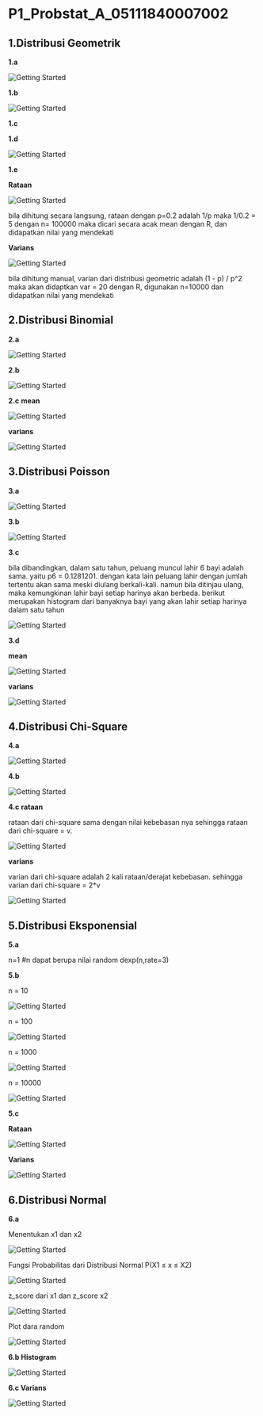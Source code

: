 # P1_Probstat_A_05111840007002

## **1.Distribusi Geometrik**

**1.a**

![Getting Started](P1/1.a.PNG)

**1.b**

![Getting Started](P1/1.b.PNG)

**1.c**

**1.d**

![Getting Started](P1/1.d.png)

**1.e**

**Rataan**

![Getting Started](P1/1.e_mean.png)

 bila dihitung secara langsung, rataan dengan p=0.2 adalah 1/p
 maka 1/0.2 = 5
 dengan n= 100000 maka dicari secara acak mean dengan R, dan didapatkan nilai yang mendekati

**Varians**

![Getting Started](P1/1.e_var.png)

 bila dihitung manual, varian dari distribusi geometric adalah (1 - p) / p^2
 maka akan didaptkan var = 20
 dengan R, digunakan n=10000 dan didapatkan nilai yang mendekati


## **2.Distribusi Binomial**

**2.a**

![Getting Started](P1/2.a.png)

**2.b**

![Getting Started](P1/2.b.png)

**2.c**
**mean**

![Getting Started](P1/2.c_mean.png)

**varians**

![Getting Started](P1/2.c_var.png)

## **3.Distribusi Poisson**

**3.a**

![Getting Started](P1/3.a.png)

**3.b**

![Getting Started](P1/3.b.png)

**3.c**

bila dibandingkan, dalam satu tahun, peluang muncul lahir 6 bayi adalah sama. yaitu p6 = 0.1281201. dengan kata lain peluang lahir dengan jumlah tertentu akan sama meski diulang berkali-kali. namun bila ditinjau ulang, maka kemungkinan lahir bayi setiap harinya akan berbeda. berikut merupakan histogram dari banyaknya bayi yang akan lahir setiap harinya dalam satu tahun

![Getting Started](P1/3.c.png)

**3.d**

**mean**

![Getting Started](P1/3.c_mean.png)

**varians**

![Getting Started](P1/3.c_var.png)

## **4.Distribusi Chi-Square**

**4.a**

![Getting Started](P1/4.a.png)

**4.b**

![Getting Started](P1/4.b.png)

**4.c**
**rataan**

rataan dari chi-square sama dengan nilai kebebasan nya sehingga rataan dari chi-square = v.

![Getting Started](P1/4.c_mean.png)

**varians**

varian dari chi-square adalah 2 kali rataan/derajat kebebasan. sehingga varian dari chi-square = 2*v

![Getting Started](P1/4.c_var.png)

## 5.Distribusi Eksponensial

**5.a**

n=1
#n dapat berupa nilai random
dexp(n,rate=3)

**5.b**

n = 10

![Getting Started](P1/5.b_10.png)

n = 100

![Getting Started](P1/5.b_100.png)

n = 1000

![Getting Started](P1/5.b_1000.png)

n = 10000

![Getting Started](P1/5.b_10000.png)

**5.c**

**Rataan**

![Getting Started](P1/5.c_mean.png)

**Varians**

![Getting Started](P1/5.c_var.png)

## **6.Distribusi Normal**

**6.a**

Menentukan x1 dan x2

![Getting Started](P1/6.a_x1x2.png)

Fungsi Probabilitas dari Distribusi Normal P(X1 ≤ x ≤ X2)

![Getting Started](P1/6.a_func.png)

z_score dari x1 dan z_score x2

![Getting Started](P1/6.a_zscore.png)

Plot dara random

![Getting Started](P1/6.a_plot.png)

**6.b Histogram**

![Getting Started](P1/6.b.png)

**6.c Varians**

![Getting Started](P1/6.c.png)
